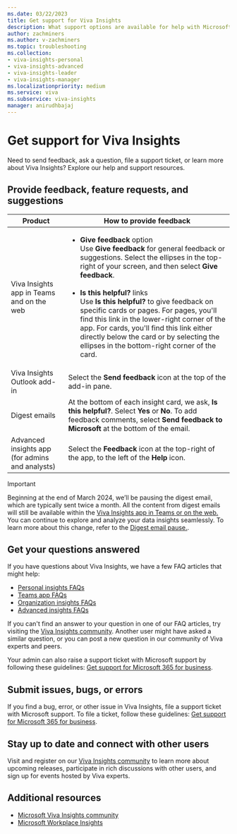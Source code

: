 ```yaml
---
ms.date: 03/22/2023
title: Get support for Viva Insights
description: What support options are available for help with Microsoft Viva Insights 
author: zachminers
ms.author: v-zachminers
ms.topic: troubleshooting
ms.collection: 
- viva-insights-personal
- viva-insights-advanced
- viva-insights-leader
- viva-insights-manager
ms.localizationpriority: medium 
ms.service: viva 
ms.subservice: viva-insights 
manager: anirudhbajaj
---
```


# Get support for Viva Insights

Need to send feedback, ask a question, file a support ticket, or learn more about Viva Insights? Explore our help and support resources.

## Provide feedback, feature requests, and suggestions  

|Product|How to provide feedback |
|------|------|
|Viva Insights app in Teams and on the web| <ul><li>**Give feedback** option<br>Use **Give feedback** for general feedback or suggestions. Select the ellipses in the top-right of your screen, and then select **Give feedback**. <br><br><li>**Is this helpful?** links<br>Use **Is this helpful?** to give feedback on specific cards or pages. For pages, you'll find this link in the lower-right corner of the app. For cards, you'll find this link either directly below the card or by selecting the ellipses in the bottom-right corner of the card.
|Viva Insights Outlook add-in|Select the **Send feedback** icon at the top of the add-in pane.|
|Digest emails| At the bottom of each insight card, we ask, **Is this helpful?**. Select **Yes** or **No**. To add feedback comments, select **Send feedback to Microsoft** at the bottom of the email.
|Advanced insights app (for admins and analysts)|Select the **Feedback** icon at the top-right of the app, to the left of the **Help** icon.

>[!Important]
>Beginning at the end of March 2024, we’ll be pausing the digest email, which are typically sent twice a month. All the content from digest emails will still be available within the [Viva Insights app in Teams or on the web.](https://support.microsoft.com/topic/viva-insights-app-in-teams-and-on-the-web-f07f80a1-177d-4541-9185-31493b74fc0f) You can continue to explore and analyze your data insights seamlessly. To learn more about this change, refer to the [Digest email pause.](/Viva/insights/personal/reference/digest-pause).

## Get your questions answered

If you have questions about Viva Insights, we have a few FAQ articles that might help: 

* [Personal insights FAQs](./personal/overview/mya-faq.md)
* [Teams app FAQs](./personal/teams/faq.md)
* [Organization insights FAQs](./org-team-insights/org-insights-faqs.md)
* [Advanced insights FAQs](./advanced/reference/faq.md)

If you can't find an answer to your question in one of our FAQ articles, try visiting the [Viva Insights community](https://techcommunity.microsoft.com/t5/viva-insights/ct-p/VivaInsights). Another user might have asked a similar question, or you can post a new question in our community of Viva experts and peers.

Your admin can also raise a support ticket with Microsoft support by following these guidelines: [Get support for Microsoft 365 for business](/microsoft-365/admin/get-help-support).

## Submit issues, bugs, or errors

If you find a bug, error, or other issue in Viva Insights, file a support ticket with Microsoft support. To file a ticket, follow these guidelines: [Get support for Microsoft 365 for business](/microsoft-365/admin/get-help-support).

## Stay up to date and connect with other users

Visit and register on our [Viva Insights community](https://techcommunity.microsoft.com/t5/viva-insights/ct-p/VivaInsights) to learn more about upcoming releases, participate in rich discussions with other users, and sign up for events hosted by Viva experts.

## Additional resources

* [Microsoft Viva Insights community](https://techcommunity.microsoft.com/t5/viva-insights/ct-p/VivaInsights)
* [Microsoft Workplace Insights](https://insights.office.com/)

